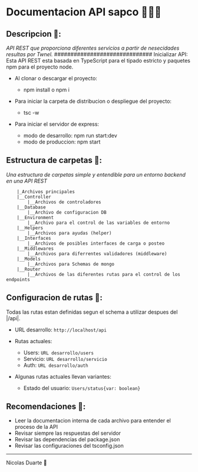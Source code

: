  # Documentacion API sapco 🧑🏻‍💻
## Descripcion 📃:
_API REST que proporciona diferentes servicios a partir de nesecidades resultas por Twnel._
##############################
Inicializar API:
Esta API REST esta basada en TypeScript para el tipado estricto y paquetes npm para el proyecto node.

 * Al clonar o descargar el proyecto:
    * npm install o npm i

 * Para iniciar la carpeta de distribucion o despliegue del proyecto:
    * tsc -w

 * Para iniciar el servidor de express:
    * modo de desarrollo: npm run start:dev
    * modo de produccion: npm start

## Estructura de carpetas 📂:
_Una estructura de carpetas simple y entendible para un entorno backend en una API REST_
```
    |_Archivos principales
    |__Controller
        |__Archivos de controladores
    |__Database
        |__Archivo de configuracion DB
    |__Environment
        |__Archivo para el control de las variables de entorno
    |__Helpers
        |__Archivos para ayudas (helper)
    |__Interfaces
        |__Archivos de posibles interfaces de carga o posteo
    |__Middlewares
        |__Archivos para diferrentes validadores (middleware)
    |__Models
        |__Archivos para Schemas de mongo
    |__Router
        |__Archivos de las diferentes rutas para el control de los endpoints
```
## Configuracion de rutas 📡:
Todas las rutas estan definidas segun el schema a utilizar despues del |/api|.

* URL desarrollo: 
   ```http://localhost/api```

* Rutas actuales:
    * Users: ```URL desarrollo/users```
    * Servicio: ```URL desarrollo/servicio```
    * Auth: ```URL desarrollo/auth```
* Algunas rutas actuales llevan variantes:
    * Estado del usuario: ```Users/status{var: boolean}```
## Recomendaciones 👀:
* Leer la documentacion interna de cada archivo para entender el proceso de la API
* Revisar siempre las respuestas del servidor
* Revisar las dependencias del package.json
* Revisar las configuraciones del tsconfig.json
---
Nicolas Duarte 🎉
